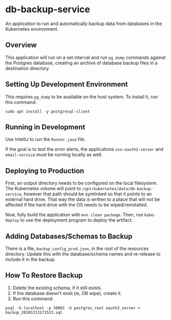 # db-backup-service

An application to run and automatically backup data from databases in the Kubernetes environment.

## Overview

This application will run on a set interval and run `pg_dump` commands against the Postgres database, creating an archive of database backup files in a destination directory.

## Setting Up Development Environment

This requires `pg_dump` to be available on the host system. To install it, run this command:

```
sudo apt install -y postgresql-client
```

## Running in Development

Use IntelliJ to run the `Runner.java` file.

If the goal is to test the error alerts, the applications `sso-oauth2-server` and `email-service` must be running locally as well.

## Deploying to Production

First, an output directory needs to be configured on the local filesystem. The Kubernetes volume will point to `/opt/kubernetes/data/db-backup-service`, however that path should be symlinked so that it points to an external hard drive. That way the data is written to a place that will not be affected if the hard drive with the OS needs to be wiped/reinstalled.

Now, fully build the application with `mvn clean package`. Then, run `kube-deploy` to use the deployment program to deploy the artifact.

## Adding Databases/Schemas to Backup

There is a file, `backup_config_prod.json`, in the root of the resources directory. Update this with the database/schema names and re-release to include it in the backup.

## How To Restore Backup

1. Delete the existing schema, if it still exists.
1. If the database doesn't exist (ie, DB wipe), create it.
1. Run this command:

```
psql -h localhost -p 30001 -U postgres_root oauth2_server < backup_20201213171523.sql
```